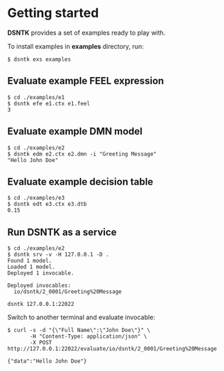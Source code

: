 # Getting started

**DSNTK** provides a set of examples ready to play with.

To install examples in **examples** directory, run:

```shell
$ dsntk exs examples
```

## Evaluate example FEEL expression

```shell
$ cd ./examples/e1
$ dsntk efe e1.ctx e1.feel
3
```

## Evaluate example DMN model

```shell
$ cd ./examples/e2
$ dsntk edm e2.ctx e2.dmn -i "Greeting Message"
"Hello John Doe"
```

## Evaluate example decision table

```shell
$ cd ./examples/e3
$ dsntk edt e3.ctx e3.dtb
0.15
```

## Run DSNTK as a service

```shell
$ cd ./examples/e2
$ dsntk srv -v -H 127.0.0.1 -D .
Found 1 model.
Loaded 1 model.
Deployed 1 invocable.

Deployed invocables:
  io/dsntk/2_0001/Greeting%20Message

dsntk 127.0.0.1:22022
```

Switch to another terminal and evaluate invocable:

```shell
$ curl -s -d "{\"Full Name\":\"John Doe\"}" \
       -H "Content-Type: application/json" \
       -X POST http://127.0.0.1:22022/evaluate/io/dsntk/2_0001/Greeting%20Message

{"data":"Hello John Doe"}
```
